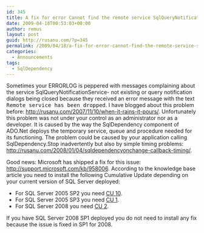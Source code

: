 ```yaml
---
id: 345
title: A fix for error Cannot find the remote service SqlQueryNotificationService-GUID
date: 2009-04-18T00:53:03+00:00
author: remus
layout: post
guid: http://rusanu.com/?p=345
permalink: /2009/04/18/a-fix-for-error-cannot-find-the-remote-service-sqlquerynotificationservice-guid/
categories:
  - Announcements
tags:
  - SqlDependency
---
```

Sometimes your ERRORLOG is peppered with messages complaining about the service SqlQueryNotificationService-<guid> not existing or query notification dialogs being closed because they received an error message with the text <tt>Remote service has been dropped</tt>. I have blogged about this problem before: <a href="http://rusanu.com/2007/11/10/when-it-rains-it-pours/" target="_blank">http://rusanu.com/2007/11/10/when-it-rains-it-pours/</a>. Unfortunately this problem was not under your control as an administrator nor as a developer. It is caused by the way the SqlDependency component of ADO.Net deploys the temporary service, queue and procedure needed for its functioning. The problem could be caused by your application calling SqlDependency.Stop inadvertently but also by simple timing problems: <a href="http://rusanu.com/2008/01/04/sqldependencyonchange-callback-timing/" target="_blank">http://rusanu.com/2008/01/04/sqldependencyonchange-callback-timing/</a>.

Good news: Microsoft has shipped a fix for this issue: <a href="http://support.microsoft.com/kb/958006" target="_blank">http://support.microsoft.com/kb/958006</a>. According to the knowledge base article you need to install the following Cumulative Update depending on your current version of SQL Server deployed:

  * For SQL Server 2005 SP2 you need <a href="http://support.microsoft.com/kb/956854/LN/" target="_blank">CU 10</a>.
  * For SQL Server 2005 SP3 you need <a href="http://support.microsoft.com/kb/959195/LN/" target="_blank">CU 1</a>.
  * For SQL Server 2008 you need <a href="http://support.microsoft.com/kb/958186/" target="_blank">CU 2</a>.

If you have SQL Server 2008 SP1 deployed you do not need to install any fix because the issue is fixed in SP1 for 2008.